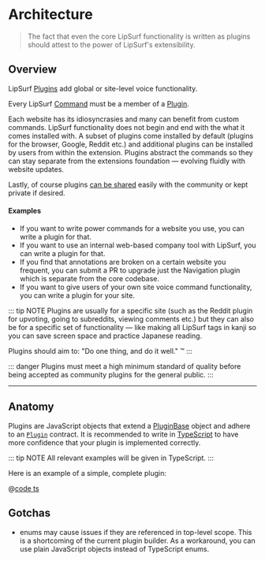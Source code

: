 # Architecture

> The fact that even the core LipSurf functionality is written as plugins should attest to the power of LipSurf's extensibility.

## Overview

LipSurf [Plugins](api-reference/plugin.md) add global or site-level voice functionality.

Every LipSurf [Command](api-reference/command.md) must be a member of a [Plugin](api-reference/plugin.md).


Each website has its idiosyncrasies and many can benefit from custom commands. LipSurf functionality does not begin and end with the what it comes installed with. A subset of plugins come installed by default (plugins for the browser, Google, Reddit etc.) and additional plugins can be installed by users from within the extension. Plugins abstract the commands so they can stay separate from the extensions foundation — evolving fluidly with website updates.

Lastly, of course plugins [can be shared](https://github.com/lipsurf/plugins) easily with the community or kept private if desired.

#### Examples
 * If you want to write power commands for a website you use, you can write a plugin for that.
 * If you want to use an internal web-based company tool with LipSurf, you can write a plugin for that.
 * If you find that annotations are broken on a certain website you frequent, you can submit a PR to upgrade just the Navigation plugin which is separate from the core codebase.
 * If you want to give users of your own site voice command functionality, you can write a plugin for your site.

::: tip NOTE
Plugins are usually for a specific site (such as the Reddit plugin for upvoting, going to subreddits, viewing comments etc.) but they can also be for a specific set of functionality — like making all LipSurf tags in kanji so you can save screen space and practice Japanese reading.

 Plugins should aim to: "Do one thing, and do it well." &trade;
:::

::: danger
Plugins must meet a high minimum standard of quality before being accepted as community plugins for the general public.
:::

---
## Anatomy

Plugins are JavaScript objects that extend a [PluginBase](/api-reference/plugin.md#pluginbase) object and adhere to an [`Plugin`](api-reference/plugin.md) contract. It is recommended to write in [TypeScript](https://www.typescriptlang.org/) to have more confidence that your plugin is implemented correctly.

::: tip NOTE
All relevant examples will be given in TypeScript.
:::

Here is an example of a simple, complete plugin:

@[code ts](./assets/Gmail.ts)

## Gotchas

* enums may cause issues if they are referenced in top-level scope. This is a shortcoming of the current plugin builder. As a workaround, you can use plain JavaScript objects instead of TypeScript enums.
